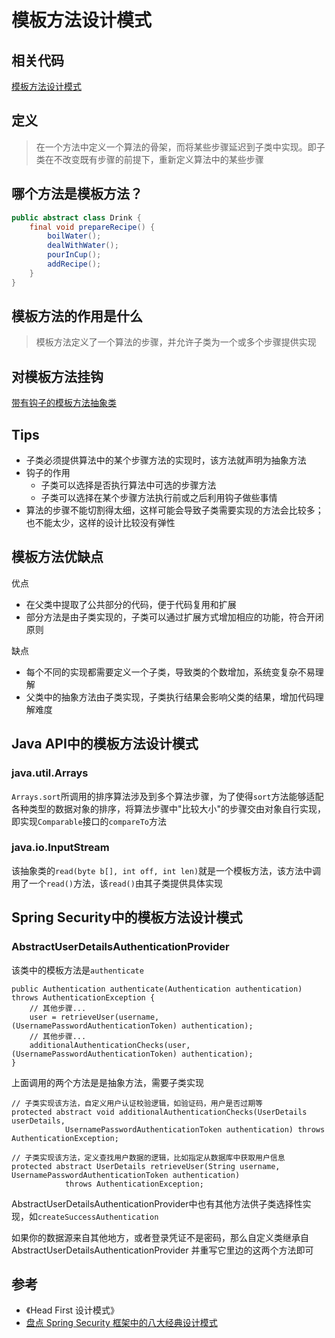 # 模板方法设计模式
## 相关代码
[模板方法设计模式](https://github.com/liaolong1024/design-pattern/tree/main/src/com/java/template)

## 定义
> 在一个方法中定义一个算法的骨架，而将某些步骤延迟到子类中实现。即子类在不改变既有步骤的前提下，重新定义算法中的某些步骤

## 哪个方法是模板方法？
```java
public abstract class Drink {
    final void prepareRecipe() {
        boilWater();
        dealWithWater();
        pourInCup();
        addRecipe();
    }
}
```

## 模板方法的作用是什么
> 模板方法定义了一个算法的步骤，并允许子类为一个或多个步骤提供实现

## 对模板方法挂钩
[带有钩子的模板方法抽象类](./hook/DrinkWithHook.java)

## Tips
* 子类必须提供算法中的某个步骤方法的实现时，该方法就声明为抽象方法
* 钩子的作用
    * 子类可以选择是否执行算法中可选的步骤方法
    * 子类可以选择在某个步骤方法执行前或之后利用钩子做些事情
* 算法的步骤不能切割得太细，这样可能会导致子类需要实现的方法会比较多；也不能太少，这样的设计比较没有弹性

## 模板方法优缺点
优点
* 在父类中提取了公共部分的代码，便于代码复用和扩展
* 部分方法是由子类实现的，子类可以通过扩展方式增加相应的功能，符合开闭原则

缺点
* 每个不同的实现都需要定义一个子类，导致类的个数增加，系统变复杂不易理解
* 父类中的抽象方法由子类实现，子类执行结果会影响父类的结果，增加代码理解难度

## Java API中的模板方法设计模式
### java.util.Arrays
`Arrays.sort`所调用的排序算法涉及到多个算法步骤，为了使得`sort`方法能够适配各种类型的数据对象的排序，将算法步骤中"比较大小"的步骤交由对象自行实现，即实现`Comparable`接口的`compareTo`方法

### java.io.InputStream
该抽象类的`read(byte b[], int off, int len)`就是一个模板方法，该方法中调用了一个`read()`方法，该`read()`由其子类提供具体实现

## Spring Security中的模板方法设计模式
### AbstractUserDetailsAuthenticationProvider
该类中的模板方法是`authenticate`
```
public Authentication authenticate(Authentication authentication) throws AuthenticationException {
    // 其他步骤...
    user = retrieveUser(username, (UsernamePasswordAuthenticationToken) authentication);
    // 其他步骤...
    additionalAuthenticationChecks(user, (UsernamePasswordAuthenticationToken) authentication);
} 
```
上面调用的两个方法是是抽象方法，需要子类实现
```
// 子类实现该方法，自定义用户认证校验逻辑，如验证码，用户是否过期等
protected abstract void additionalAuthenticationChecks(UserDetails userDetails,
			UsernamePasswordAuthenticationToken authentication) throws AuthenticationException;

// 子类实现该方法，定义查找用户数据的逻辑，比如指定从数据库中获取用户信息
protected abstract UserDetails retrieveUser(String username, UsernamePasswordAuthenticationToken authentication)
			throws AuthenticationException;
```
AbstractUserDetailsAuthenticationProvider中也有其他方法供子类选择性实现，如`createSuccessAuthentication`

如果你的数据源来自其他地方，或者登录凭证不是密码，那么自定义类继承自 AbstractUserDetailsAuthenticationProvider 并重写它里边的这两个方法即可


## 参考
* 《Head First 设计模式》
* [盘点 Spring Security 框架中的八大经典设计模式](http://www.javaboy.org/2020/0730/springsecurity-pattern.html)

